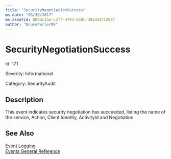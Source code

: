 ```yaml
---
title: "SecurityNegotiationSuccess"
ms.date: "03/30/2017"
ms.assetid: 884dc3ae-c2ff-4793-b60c-d01d44712687
author: "BrucePerlerMS"
---
```

# SecurityNegotiationSuccess
Id: 171  
  
 Severity: Informational  
  
 Category: SecurityAudit  
  
## Description  
 This event indicates security negotiation has succeeded, listing the name of the service, Action, Client Identity, ActivityId and Negotiation.  
  
## See Also  
 [Event Logging](../../../../../docs/framework/wcf/diagnostics/event-logging/index.md)  
 [Events General Reference](../../../../../docs/framework/wcf/diagnostics/event-logging/events-general-reference.md)
